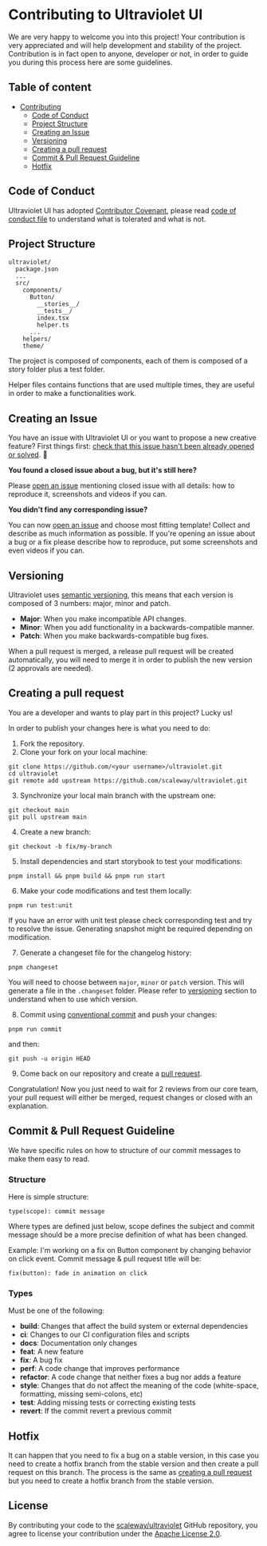 # Contributing to Ultraviolet UI

We are very happy to welcome you into this project! Your contribution is very appreciated and will help development and stability of the project.
Contribution is in fact open to anyone, developer or not, in order to guide you during this process here are some guidelines.

## Table of content

- [Contributing](#contributing-to-ultraviolet)
  - [Code of Conduct](#code-of-conduct)
  - [Project Structure](#project-structure)
  - [Creating an Issue](#creating-an-issue)
  - [Versioning](#versioning)
  - [Creating a pull request](#creating-a-pull-request)
  - [Commit & Pull Request Guideline](#commit--pull-request-guideline)
  - [Hotfix](#hotfix)

## Code of Conduct

Ultraviolet UI has adopted [Contributor Covenant](https://www.contributor-covenant.org), please read [code of conduct file](/CODE_OF_CONDUCT.md)
to understand what is tolerated and what is not.

## Project Structure

```
ultraviolet/
  package.json
  ...
  src/
    components/
      Button/
        __stories__/
        __tests__/
        index.tsx
        helper.ts
      ...
    helpers/
    theme/
```

The project is composed of components, each of them is composed of a story folder plus a test folder.

Helper files contains functions that are used multiple times, they are useful in order to make a functionalities work.

## Creating an Issue

You have an issue with Ultraviolet UI or you want to propose a new creative feature? First things first: [check that this issue hasn't been already opened or solved](https://github.com/scaleway/ultraviolet/issues). 🔎

**You found a closed issue about a bug, but it's still here?**

Please [open an issue](https://github.com/scaleway/ultraviolet/issues/new/choose) mentioning closed issue with all details: how to reproduce it, screenshots and videos if you can.

**You didn't find any corresponding issue?**

You can now [open an issue](https://github.com/scaleway/ultraviolet/issues/new/choose) and choose most fitting template! Collect and describe as much information as possible.
If you're opening an issue about a bug or a fix please describe how to reproduce, put some screenshots and even videos if you can.

## Versioning

Ultraviolet uses [semantic versioning](https://semver.org/), this means that each version is composed of 3 numbers: major, minor and patch.

- **Major**: When you make incompatible API changes.
- **Minor**: When you add functionality in a backwards-compatible manner.
- **Patch**: When you make backwards-compatible bug fixes.

When a pull request is merged, a release pull request will be created automatically, you will need to merge it in order to publish the new version (2 approvals are needed).

## Creating a pull request

You are a developer and wants to play part in this project? Lucky us!

In order to publish your changes here is what you need to do:

1. Fork the repository.
2. Clone your fork on your local machine:

```shell
git clone https://github.com/<your username>/ultraviolet.git
cd ultraviolet
git remote add upstream https://github.com/scaleway/ultraviolet.git
```

3. Synchronize your local main branch with the upstream one:

```shell
git checkout main
git pull upstream main
```

4. Create a new branch:

```shell
git checkout -b fix/my-branch
```

5. Install dependencies and start storybook to test your modifications:

```shell
pnpm install && pnpm build && pnpm run start
```

6. Make your code modifications and test them locally:

```shell
pnpm run test:unit
```

If you have an error with unit test please check corresponding test and try to resolve the issue.
Generating snapshot might be required depending on modification.

7. Generate a changeset file for the changelog history:

```shell
pnpm changeset
```

You will need to choose between `major`, `minor` or `patch` version. This will generate a file in the `.changeset` folder. Please refer to [versioning](#versioning) section to understand when to use which version.

8. Commit using [conventional commit](https://www.conventionalcommits.org/en/v1.0.0/) and push your changes:

```shell
pnpm run commit
```

and then:

```shell
git push -u origin HEAD
```

9. Come back on our repository and create a [pull request](https://github.com/scaleway/ultraviolet/compare).

Congratulation! Now you just need to wait for 2 reviews from our core team, your pull request will either be merged, request changes or closed with an explanation.

## Commit & Pull Request Guideline

We have specific rules on how to structure of our commit messages to make them easy to read.

### Structure

Here is simple structure:

```
type(scope): commit message
```

Where types are defined just below, scope defines the subject and commit message should be a more precise definition of what has been changed.

Example: I'm working on a fix on Button component by changing behavior on click event. Commit message & pull request title will be:

```
fix(button): fade in animation on click
```

### Types

Must be one of the following:

- **build**: Changes that affect the build system or external dependencies
- **ci**: Changes to our CI configuration files and scripts
- **docs**: Documentation only changes
- **feat**: A new feature
- **fix**: A bug fix
- **perf**: A code change that improves performance
- **refactor**: A code change that neither fixes a bug nor adds a feature
- **style**: Changes that do not affect the meaning of the code (white-space, formatting, missing semi-colons, etc)
- **test**: Adding missing tests or correcting existing tests
- **revert**: If the commit revert a previous commit

## Hotfix

It can happen that you need to fix a bug on a stable version, in this case you need to create a hotfix branch from the stable version and then create a pull request on this branch. The process is the same as [creating a pull request](#creating-a-pull-request) but you need to create a hotfix branch from the stable version.

## License

By contributing your code to the [scaleway/ultraviolet](https://github.com/scaleway/ultraviolet) GitHub repository, you agree to license your contribution under the [Apache License 2.0](/LICENSE).
